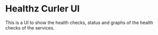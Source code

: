 # Healthz Curler UI

This is a UI to show the health checks, status and graphs of the health checks of the services.
